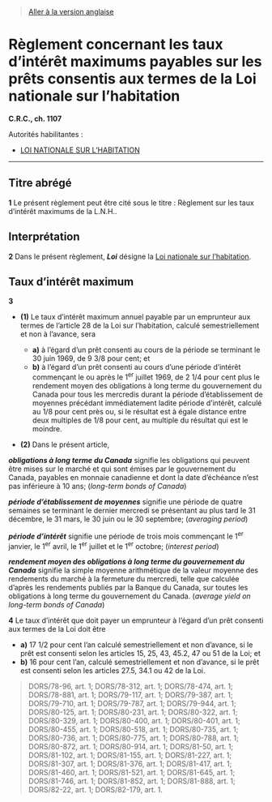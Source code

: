 > [Aller à la version anglaise](/en/Regulations/Consolidated%20Regulations%20of%20Canada/1101-1200/C.R.C.,%20c.%201107.md)

# Règlement concernant les taux d’intérêt maximums payables sur les prêts consentis aux termes de la Loi nationale sur l’habitation

**C.R.C., ch. 1107**

Autorités habilitantes : 
- [LOI NATIONALE SUR L’HABITATION](/fr/Lois/Lois%20révisées%20du%20Canada/N/N-11.md)

----------



## Titre abrégé


**1** Le présent règlement peut être cité sous le titre : Règlement sur les taux d’intérêt maximums de la L.N.H..




## Interprétation


**2** Dans le présent règlement, ***Loi*** désigne la [Loi nationale sur l’habitation](/fr/Lois/Lois%20révisées%20du%20Canada/N/N-11.md).




## Taux d’intérêt maximum


**3** 

- **(1)** Le taux d’intérêt maximum annuel payable par un emprunteur aux termes de l’article 28 de la Loi sur l’habitation, calculé semestriellement et non à l’avance, sera
	- **a)** à l’égard d’un prêt consenti au cours de la période se terminant le 30 juin 1969, de 9 3/8 pour cent; et
	- **b)** à l’égard d’un prêt consenti au cours d’une période d’intérêt commençant le ou après le 1<sup>er</sup> juillet 1969, de 2 1/4 pour cent plus le rendement moyen des obligations à long terme du gouvernement du Canada pour tous les mercredis durant la période d’établissement de moyennes précédant immédiatement ladite période d’intérêt, calculé au 1/8 pour cent près ou, si le résultat est à égale distance entre deux multiples de 1/8 pour cent, au multiple du résultat qui est le moindre.

- **(2)** Dans le présent article,

***obligations à long terme du Canada*** signifie les obligations qui peuvent être mises sur le marché et qui sont émises par le gouvernement du Canada, payables en monnaie canadienne et dont la date d’échéance n’est pas inférieure à 10 ans; (*long-term bonds of Canada*)

***période d’établissement de moyennes*** signifie une période de quatre semaines se terminant le dernier mercredi se présentant au plus tard le 31 décembre, le 31 mars, le 30 juin ou le 30 septembre; (*averaging period*)

***période d’intérêt*** signifie une période de trois mois commençant le 1<sup>er</sup> janvier, le 1<sup>er</sup> avril, le 1<sup>er</sup> juillet et le 1<sup>er</sup> octobre; (*interest period*)

***rendement moyen des obligations à long terme du gouvernement du Canada*** signifie la simple moyenne arithmétique de la valeur moyenne des rendements du marché à la fermeture du mercredi, telle que calculée d’après les rendements publiés par la Banque du Canada, sur toutes les obligations à long terme du gouvernement du Canada. (*average yield on long-term bonds of Canada*)



**4** Le taux d’intérêt que doit payer un emprunteur à l’égard d’un prêt consenti aux termes de la Loi doit être
- **a)** 17 1/2 pour cent l’an calculé semestriellement et non d’avance, si le prêt est consenti selon les articles 15, 25, 43, 45.2, 47 ou 51 de la Loi; et
- **b)** 16 pour cent l’an, calculé semestriellement et non d’avance, si le prêt est consenti selon les articles 27.5, 34.1 ou 42 de la Loi.
> DORS/78-96, art. 1; DORS/78-312, art. 1; DORS/78-474, art. 1; DORS/78-881, art. 1; DORS/79-117, art. 1; DORS/79-387, art. 1; DORS/79-710, art. 1; DORS/79-787, art. 1; DORS/79-944, art. 1; DORS/80-125, art. 1; DORS/80-231, art. 1; DORS/80-322, art. 1; DORS/80-329, art. 1; DORS/80-400, art. 1; DORS/80-401, art. 1; DORS/80-455, art. 1; DORS/80-518, art. 1; DORS/80-735, art. 1; DORS/80-736, art. 1; DORS/80-775, art. 1; DORS/80-788, art. 1; DORS/80-872, art. 1; DORS/80-914, art. 1; DORS/81-50, art. 1; DORS/81-102, art. 1; DORS/81-155, art. 1; DORS/81-227, art. 1; DORS/81-307, art. 1; DORS/81-376, art. 1; DORS/81-417, art. 1; DORS/81-460, art. 1; DORS/81-521, art. 1; DORS/81-645, art. 1; DORS/81-746, art. 1; DORS/81-852, art. 1; DORS/81-888, art. 1; DORS/82-22, art. 1; DORS/82-179, art. 1.



